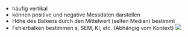- häufig vertikal 
- können positive und negative Messdaten darstellen 
- Höhe des Balkens durch den Mittelwert (selten Median) bestimmt
- Fehlerbalken bestimmen s, SEM, KI, etc. (Abhängig vom Kontext)
![](Pasted%20image%2020240418100137.png)

